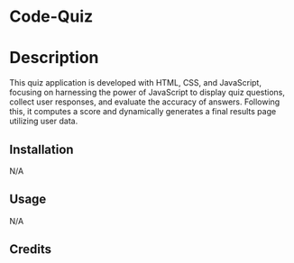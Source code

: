 # Code-Quiz


# Description
This quiz application is developed with HTML, CSS, and JavaScript, focusing on harnessing the power of JavaScript to display quiz questions,
collect user responses, and evaluate the accuracy of answers. Following this, it computes a score and dynamically generates a final results page utilizing user data.

## Installation

N/A

## Usage

N/A

## Credits

